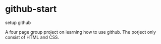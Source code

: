 # github-start
setup github

A four page group project on learning how to use github. The porject only consist of HTML and CSS.
